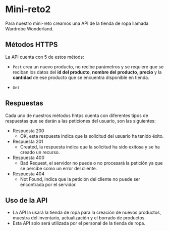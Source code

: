# Mini-reto2

Para nuestro mini-reto creamos una API de la tienda de ropa llamada Wardrobe Wonderland.

## Métodos HTTPS
La API cuenta con 5 de estos métods: 
- `Post` crea un nuevo producto, no recibe parámetros y se requiere que se reciban los datos del **id del producto**, **nombre del producto**, **precio** y la **cantidad** de ese producto que se encuentra disponible en tienda.

- `Get` 


## Respuestas
Cada uno de nuestros métodos hhtps cuenta con diferentes tipos de respuestas que se darán a las peticiones del usuario, son las siguientes:

- Respuesta 200
  - OK, esta respuesta indica que la solicitud del usuario ha tenido éxito.
- Respuesta 201
  - Created, la respuesta indica que la solicitud ha sido exitosa y se ha creado un recurso.
- Respuesta 400
  - Bad Request, el servidor no puede o no procesará la petición ya que se percibe como un error del cliente.
- Respuesta 404
  - Not Found, indica que la petición del cliente no puede ser encontrada por el servidor.


## Uso de la API
- La API la usará la tienda de ropa para la creación de nuevos productos, muestra del inventario, actualización y el borrado de productos.
- Esta API solo será utilizada por el personal de la tienda de ropa.
